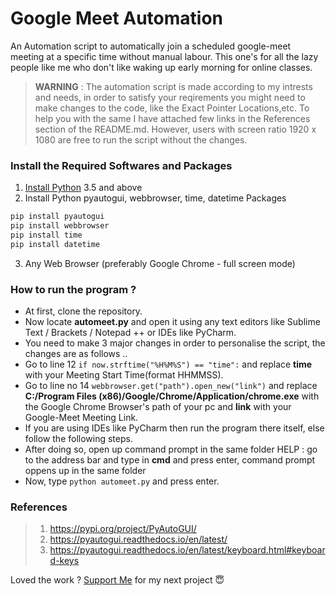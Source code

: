 # **Google Meet Automation**
An Automation script to automatically join a scheduled google-meet meeting at a specific time without manual labour. This one's for all the lazy people like me who don't like waking up early morning for online classes.

>**WARNING** : The automation script is made according to my intrests and needs, in order to satisfy your reqirements you might need to make changes to the code, like the Exact Pointer Locations,etc. To help you with the same I have attached few links in the References section of the README.md. However, users with screen ratio 1920 x 1080 are free to run the script without the changes.


### Install the Required Softwares and Packages
1. [Install Python](https://www.python.org/downloads/) 3.5 and above
2. Install Python pyautogui, webbrowser, time, datetime Packages
```python
pip install pyautogui
pip install webbrowser
pip install time
pip install datetime
```
3. Any Web Browser (preferably Google Chrome - full screen mode)


### How to run the program ?
- At first, clone the repository.
- Now locate **automeet.py** and open it using any text editors like Sublime Text / Brackets / Notepad ++ or IDEs like PyCharm.
- You need to make 3 major changes in order to personalise the script, the changes are as follows ..
- Go to line 12 `if now.strftime("%H%M%S") == "time":` and replace **time** with your Meeting Start Time(format HHMMSS).
- Go to line no 14 `webbrowser.get("path").open_new("link")` and replace **C:/Program Files (x86)/Google/Chrome/Application/chrome.exe** with the Google Chrome Browser's path of your pc and **link** with your Google-Meet Meeting Link.
- If you are using IDEs like PyCharm then run the program there itself, else follow the following steps.
- After doing so, open up command prompt in the same folder 
	HELP : go to the address bar and type in **cmd** and press enter, command prompt oppens up in the same folder
- Now, type `python automeet.py` and press enter.


### References
> 1. https://pypi.org/project/PyAutoGUI/
> 2. https://pyautogui.readthedocs.io/en/latest/
> 3. https://pyautogui.readthedocs.io/en/latest/keyboard.html#keyboard-keys

Loved the work ? [Support Me](https://paypal.me/shubhadeepmandal394?locale.x=en_GB) for my next project 😇
